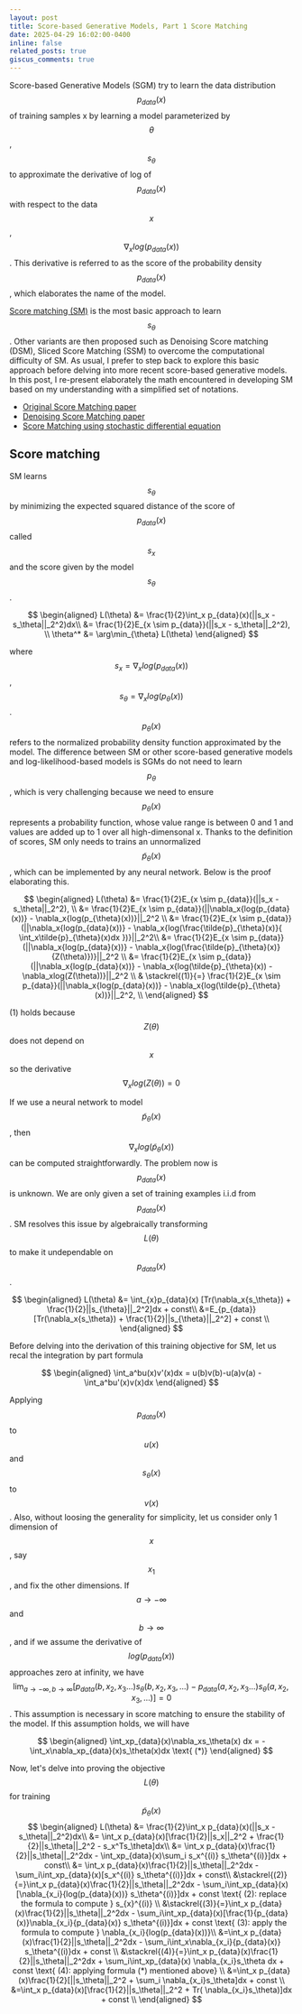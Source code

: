 ```yaml
---
layout: post
title: Score-based Generative Models, Part 1 Score Matching
date: 2025-04-29 16:02:00-0400
inline: false
related_posts: true 
giscus_comments: true
---
```


Score-based Generative Models (SGM) try to learn the data distribution $$p_{data}(x)$$ of training samples x by learning a model parameterized by $$\theta$$, $$s_\theta$$ to approximate the derivative of log of $$p_{data}(x)$$ with respect to the data $$x$$, $$\nabla_x{log(p_{data}(x))}$$. This derivative is referred to as the score of the probability density $$p_{data}(x)$$, which elaborates the name of the model. 

[Score matching (SM)](https://jmlr.org/papers/volume6/hyvarinen05a/hyvarinen05a.pdf) is the most basic approach to learn $$s_\theta$$. Other variants are then proposed such as Denoising Score matching (DSM), Sliced Score Matching (SSM) to overcome the computational difficulty of SM. As usual, I prefer to step back to explore this basic approach before delving into more recent score-based generative models. In this post, I re-present elaborately the math encountered in developing SM based on my understanding with a simplified set of notations.

* [Original Score Matching paper](https://jmlr.org/papers/volume6/hyvarinen05a/hyvarinen05a.pdf)
* [Denoising Score Matching paper](https://www.iro.umontreal.ca/~vincentp/Publications/smdae_techreport.pdf)
* [Score Matching using stochastic differential equation](https://arxiv.org/pdf/2011.13456)
 
## Score matching
SM learns $$s_\theta$$ by minimizing the expected squared distance of the score of $$p_{data}(x)$$ called $$s_x$$ and the score given by the model $$s_\theta$$.

$$
\begin{aligned}
L(\theta) &= \frac{1}{2}\int_x p_{data}(x)(||s_x - s_\theta||_2^2)dx\\
&= \frac{1}{2}E_{x \sim p_{data}}(||s_x - s_\theta||_2^2), \\
\theta^* &= \arg\min_{\theta} L(\theta)
\end{aligned}
$$

where $$ s_x = \nabla_x{log(p_{data}(x))}$$, $$s_\theta = \nabla_x{log(p_{\theta}(x))}$$. $$p_\theta(x)$$ refers to the normalized probability density function approximated by the model. The difference between SM or other score-based generative models and log-likelihood-based models is SGMs do not need to learn $$p_\theta$$, which is very challenging because we need to ensure $$p_\theta(x)$$ represents a probability function, whose value range is between 0 and 1 and values are added up to 1 over all high-dimensonal x. Thanks to the definition of scores, SM only needs to trains an unnormalized $$\tilde{p}_\theta(x)$$, which can be implemented by any neural network. Below is the proof elaborating this.

$$
\begin{aligned}
L(\theta) &= \frac{1}{2}E_{x \sim p_{data}}(||s_x - s_\theta||_2^2), \\
&= \frac{1}{2}E_{x \sim p_{data}}(||\nabla_x{log(p_{data}(x))} - \nabla_x{log(p_{\theta}(x))}||_2^2 \\
&= \frac{1}{2}E_{x \sim p_{data}}(||\nabla_x{log(p_{data}(x))} - \nabla_x{log(\frac{\tilde{p}_{\theta}(x)}{   
\int_x\tilde{p}_{\theta}(x)dx
})}||_2^2\\
&= \frac{1}{2}E_{x \sim p_{data}}(||\nabla_x{log(p_{data}(x))} - \nabla_x{log(\frac{\tilde{p}_{\theta}(x)}{Z(\theta)})}||_2^2 \\
&= \frac{1}{2}E_{x \sim p_{data}}(||\nabla_x{log(p_{data}(x))} - \nabla_x{log(\tilde{p}_{\theta}(x)) - \nabla_xlog(Z(\theta))}||_2^2 \\
& \stackrel{(1)}{=} \frac{1}{2}E_{x \sim p_{data}}(||\nabla_x{log(p_{data}(x))} - \nabla_x{log(\tilde{p}_{\theta}(x))}||_2^2, \\ 
\end{aligned}
$$

(1) holds because $$Z(\theta)$$ does not depend on $$x$$ so the derivative $$\nabla_x{log(Z(\theta))} = 0$$

If we use a neural network to model $$\tilde{p}_{\theta}(x)$$, then $$\nabla_x{log(\tilde{p}_{\theta}(x))}$$ can be computed straightforwardly. The problem now is $$p_{data}(x)$$ is unknown. We are only given a set of training examples i.i.d from $$p_{data}(x)$$. SM resolves this issue by algebraically transforming $$L(\theta)$$ to make it undependable on $$p_{data}(x)$$. 

$$
\begin{aligned}
L(\theta) &= \int_{x}p_{data}(x) [Tr(\nabla_x{s_\theta}) + \frac{1}{2}||s_{\theta}||_2^2]dx + const\\
&=E_{p_{data}}[Tr(\nabla_x{s_\theta}) + \frac{1}{2}||s_{\theta}||_2^2] + const \\
\end{aligned}
$$

Before delving into the derivation of this training objective for SM, let us recal the integration by part formula 

$$
\begin{aligned}
\int_a^bu(x)v'(x)dx = u(b)v(b)-u(a)v(a) - \int_a^bu'(x)v(x)dx
\end{aligned}
$$

Applying $$p_{data}(x)$$ to $$u(x)$$ and $$s_\theta(x)$$ to $$v(x)$$. Also, without loosing the generality for simplicity, let us consider only 1 dimension of $$x$$ , say $$x_1$$, and fix the other dimensions. If $$a \to -\infty$$ and $$b \to \infty$$, and if we assume the derivative of $$log(p_{data}(x))$$ approaches zero at infinity, we have $$\lim_{a\to -\infty, b\to\infty}[p_{data}(b, x_2, x_3...)s_\theta(b, x_2, x_3,...) - p_{data}(a, x_2, x_3...)s_\theta(a, x_2, x_3,...)] = 0$$. This assumption is necessary in score matching to ensure the stability of the model. If this assumption holds, we will have

$$
\begin{aligned}
\int_xp_{data}(x)\nabla_xs_\theta(x) dx = - \int_x\nabla_xp_{data}(x)s_\theta(x)dx \text{ (*)}
\end{aligned}
$$

Now, let's delve into proving the objective $$L(\theta)$$ for training $$\tilde{p}_\theta(x)$$
$$
\begin{aligned}
L(\theta) &= \frac{1}{2}\int_x p_{data}(x)(||s_x - s_\theta||_2^2)dx\\
&= \int_x p_{data}(x)[\frac{1}{2}||s_x||_2^2 + \frac{1}{2}||s_\theta||_2^2 - s_x^Ts_\theta]dx\\
&= \int_x p_{data}(x)\frac{1}{2}||s_\theta||_2^2dx - \int_xp_{data}(x)\sum_i s_x^{(i)} s_\theta^{(i)}]dx + const\\
&= \int_x p_{data}(x)\frac{1}{2}||s_\theta||_2^2dx - \sum_i\int_xp_{data}(x)[s_x^{(i)} s_\theta^{(i)}]dx + const\\
&\stackrel{(2)}{=}\int_x p_{data}(x)\frac{1}{2}||s_\theta||_2^2dx - \sum_i\int_xp_{data}(x)[\nabla_{x_i}{log(p_{data}(x))} s_\theta^{(i)}]dx + const \text{ (2): replace the formula to compute } s_{x}^{(i)} \\
&\stackrel{(3)}{=}\int_x p_{data}(x)\frac{1}{2}||s_\theta||_2^2dx - \sum_i\int_xp_{data}(x)[\frac{1}{p_{data}(x)}\nabla_{x_i}{p_{data}(x)} s_\theta^{(i)}]dx + const \text{ (3): apply the formula to compute } \nabla_{x_i}{log(p_{data}(x))}\\
&=\int_x p_{data}(x)\frac{1}{2}||s_\theta||_2^2dx - \sum_i\int_x\nabla_{x_i}{p_{data}(x)} s_\theta^{(i)}dx + const \\
&\stackrel{(4)}{=}\int_x p_{data}(x)\frac{1}{2}||s_\theta||_2^2dx + \sum_i\int_xp_{data}(x) \nabla_{x_i}s_\theta dx + const \text{ (4): applying formula (*) mentioned above} \\
&=\int_x p_{data}(x)\frac{1}{2}[||s_\theta||_2^2 + \sum_i \nabla_{x_i}s_\theta]dx + const \\
&=\int_x p_{data}(x)[\frac{1}{2}||s_\theta||_2^2 + Tr( \nabla_{x_i}s_\theta)]dx + const \\
\end{aligned}
$$
